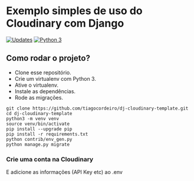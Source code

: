# Exemplo simples de uso do Cloudinary com Django

[![Updates](https://pyup.io/repos/github/tiagocordeiro/dj-cloudinary-template/shield.svg)](https://pyup.io/repos/github/tiagocordeiro/dj-cloudinary-template/)
[![Python 3](https://pyup.io/repos/github/tiagocordeiro/dj-cloudinary-template/python-3-shield.svg)](https://pyup.io/repos/github/tiagocordeiro/dj-cloudinary-template/)


## Como rodar o projeto?

* Clone esse repositório.
* Crie um virtualenv com Python 3.
* Ative o virtualenv.
* Instale as dependências.
* Rode as migrações.

```
git clone https://github.com/tiagocordeiro/dj-cloudinary-template.git
cd dj-cloudinary-template
python3 -m venv venv
source venv/bin/activate
pip install --upgrade pip
pip install -r requirements.txt
python contrib/env_gen.py
python manage.py migrate
```


### Crie uma conta na Cloudinary
E adicione as informações (API Key etc) ao .env
